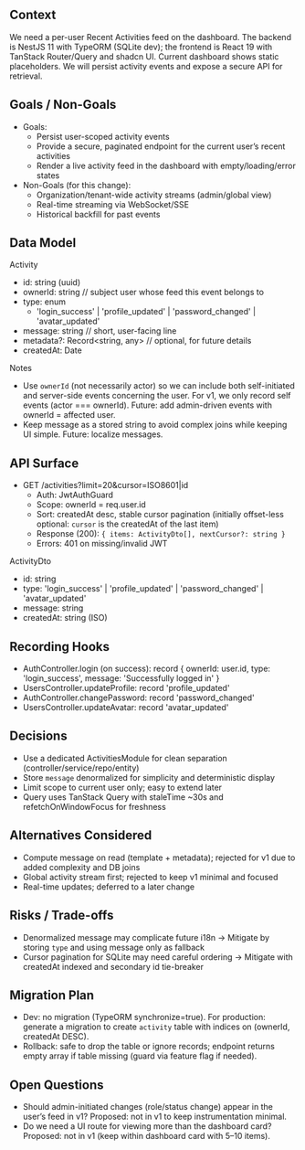 ## Context
We need a per-user Recent Activities feed on the dashboard. The backend is NestJS 11 with TypeORM (SQLite dev); the frontend is React 19 with TanStack Router/Query and shadcn UI. Current dashboard shows static placeholders. We will persist activity events and expose a secure API for retrieval.

## Goals / Non-Goals
- Goals:
  - Persist user-scoped activity events
  - Provide a secure, paginated endpoint for the current user’s recent activities
  - Render a live activity feed in the dashboard with empty/loading/error states
- Non-Goals (for this change):
  - Organization/tenant-wide activity streams (admin/global view)
  - Real-time streaming via WebSocket/SSE
  - Historical backfill for past events

## Data Model
Activity
- id: string (uuid)
- ownerId: string  // subject user whose feed this event belongs to
- type: enum
  - 'login_success' | 'profile_updated' | 'password_changed' | 'avatar_updated'
- message: string  // short, user-facing line
- metadata?: Record<string, any>  // optional, for future details
- createdAt: Date

Notes
- Use `ownerId` (not necessarily actor) so we can include both self-initiated and server-side events concerning the user. For v1, we only record self events (actor === ownerId). Future: add admin-driven events with ownerId = affected user.
- Keep message as a stored string to avoid complex joins while keeping UI simple. Future: localize messages.

## API Surface
- GET /activities?limit=20&cursor=ISO8601|id
  - Auth: JwtAuthGuard
  - Scope: ownerId = req.user.id
  - Sort: createdAt desc, stable cursor pagination (initially offset-less optional: `cursor` is the createdAt of the last item)
  - Response (200): `{ items: ActivityDto[], nextCursor?: string }`
  - Errors: 401 on missing/invalid JWT

ActivityDto
- id: string
- type: 'login_success' | 'profile_updated' | 'password_changed' | 'avatar_updated'
- message: string
- createdAt: string (ISO)

## Recording Hooks
- AuthController.login (on success): record { ownerId: user.id, type: 'login_success', message: 'Successfully logged in' }
- UsersController.updateProfile: record 'profile_updated'
- AuthController.changePassword: record 'password_changed'
- UsersController.updateAvatar: record 'avatar_updated'

## Decisions
- Use a dedicated ActivitiesModule for clean separation (controller/service/repo/entity)
- Store `message` denormalized for simplicity and deterministic display
- Limit scope to current user only; easy to extend later
- Query uses TanStack Query with staleTime ~30s and refetchOnWindowFocus for freshness

## Alternatives Considered
- Compute message on read (template + metadata); rejected for v1 due to added complexity and DB joins
- Global activity stream first; rejected to keep v1 minimal and focused
- Real-time updates; deferred to a later change

## Risks / Trade-offs
- Denormalized message may complicate future i18n → Mitigate by storing `type` and using message only as fallback
- Cursor pagination for SQLite may need careful ordering → Mitigate with createdAt indexed and secondary id tie-breaker

## Migration Plan
- Dev: no migration (TypeORM synchronize=true). For production: generate a migration to create `activity` table with indices on (ownerId, createdAt DESC).
- Rollback: safe to drop the table or ignore records; endpoint returns empty array if table missing (guard via feature flag if needed).

## Open Questions
- Should admin-initiated changes (role/status change) appear in the user’s feed in v1? Proposed: not in v1 to keep instrumentation minimal.
- Do we need a UI route for viewing more than the dashboard card? Proposed: not in v1 (keep within dashboard card with 5–10 items).
